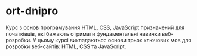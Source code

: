 # ort-dnipro

Курс з основ програмування HTML, CSS, JavaScript призначений для початківців, які бажають отримати фундаментальні навички веб-розробки. У цьому курсі викладаються основи трьох ключових мов для розробки веб-сайтів: HTML, CSS та JavaScript.
